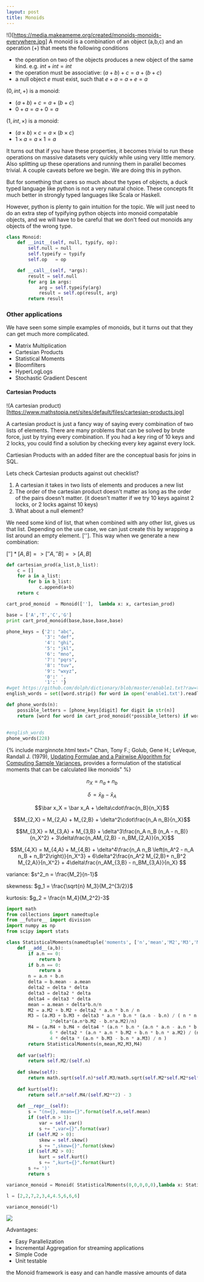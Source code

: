 ```yaml
---
layout: post
title: Monoids
---
```


!()[https://media.makeameme.org/created/monoids-monoids-everywhere.jpg]
A monoid is a combination of an object (a,b,c) and an operation ($+$) that meets the following conditions

* the operation on two of the objects produces a new object of the same kind. e.g. $int +  int = int$
* the operation must be associative: $(a + b) + c = a + (b + c)$
* a null object $e$ must exist, such that $e + a = a + e = a$

$(0,int,+)$ is a monoid:

* $(a + b) + c = a + (b + c)$ 
* $0+a=a+0=a$

$(1,int,\times)$ is a monoid: 
* $(a \times b)\times c = a\times(b\times c)$ 
* $1\times a=a \times 1=a$


It turns out that if you have these properties, it becomes trivial to run these operations on massive datasets very quickly while using very little memory. Also splitting up these operations and running them in parallel becomes trivial. A couple caveats before we begin. We are doing this in python. 

But for something that cares so much about the types of objects, a duck typed language like python is not a very natural choice. These concepts fit much better in strongly typed languages like Scala or Haskell.

However, python is plenty to gain intuition for the topic. We will just need to do an extra step of typifying python objects into monoid compatable objects, and we will have to be careful that we don't feed out monoids any objects of the wrong type.

```python
class Monoid:
    def __init__(self, null, typify, op):
        self.null = null
        self.typeify = typify
        self.op   = op

    def __call__(self, *args):
        result = self.null
        for arg in args:
            arg = self.typeify(arg)
            result = self.op(result, arg)
        return result
```

### Other applications 

We have seen some simple examples of monoids, but it turns out that they can get much more complicated. 

* Matrix Multiplication 
* Cartesian Products 
* Statistical Moments
* Bloomfilters
* HyperLogLogs 
* Stochastic Gradient Descent

#### Cartesian Products

!(A cartesian product)[https://www.mathstopia.net/sites/default/files/cartesian-products.jpg]

A cartesian product is just a fancy way of saying every combination of two lists of elements. There are many problems that can be solved by brute force, just by trying every combination. If you had a key ring of 10 keys and 2 locks, you could find a solution by checking every key against every lock.

Cartiesian Products with an added filter are the conceptual basis for joins in SQL.

Lets check Cartesian products against out checklist?

1. A cartesian it takes in two lists of elements and produces a new list 
2. The order of the cartesian product doesn't matter as long as the order of the pairs doesn't matter. (it doesn't matter if we try 10 keys against 2 locks, or 2 locks against 10 keys)
3. What about a null element?

We need some kind of list, that when combined with any other list, gives us that list. Depending on the use case, we can just create this by wrapping a list around an empty element. ['']. This way when we generate a new combination:

$[''] * [A,B] => [''A, ''B] => [A,B]$

```python
def cartesian_prod(a_list,b_list):
    c = []
    for a in a_list:
        for b in b_list:
            c.append(a+b)
    return c

cart_prod_monoid  = Monoid([''],  lambda x: x, cartesian_prod)

base = ['A','T','C','G']
print cart_prod_monoid(base,base,base,base)
```

```python
phone_keys = {'2': "abc",
              '3': "def",
              '4': "ghi",
              '5': "jkl",
              '6': "mno",
              '7': "pqrs",
              '8': "tuv",
              '9': "wxyz",
              '0':' ',
              '1':' '}
#wget https://github.com/dolph/dictionary/blob/master/enable1.txt?raw=true
english_words = set([word.strip() for word in open('enable1.txt').readlines()])

def phone_words(n):
    possible_letters = [phone_keys[digit] for digit in str(n)]
    return [word for word in cart_prod_monoid(*possible_letters) if word in english_words]
    
    
#english_words    
phone_words(228)
```
{% include marginnote.html text=" Chan, Tony F.; Golub, Gene H.; LeVeque, Randall J. (1979), [Updating Formulae and a Pairwise Algorithm for Computing Sample Variances.](http://i.stanford.edu/pub/cstr/reports/cs/tr/79/773/CS-TR-79-773.pdf) provides a formulation of the statistical moments that can be calculated like monoids" %}


$$n_X = n_a + n_b$$

$$\delta\! = \bar x_B - \bar x_A$$

$$\bar x_X = \bar x_A + \delta\cdot\frac{n_B}{n_X}$$

$$M_{2,X} = M_{2,A} + M_{2,B} + \delta^2\cdot\frac{n_A n_B}{n_X}$$

$$M_{3,X} = M_{3,A} + M_{3,B} + \delta^3\frac{n_A n_B (n_A - n_B)}{n_X^2} + 3\delta\frac{n_AM_{2,B} - n_BM_{2,A}}{n_X}$$

$$M_{4,X} = M_{4,A} + M_{4,B} + \delta^4\frac{n_A n_B \left(n_A^2 - n_A n_B + n_B^2\right)}{n_X^3} + 6\delta^2\frac{n_A^2 M_{2,B}+ n_B^2 M_{2,A}}{n_X^2} + 4\delta\frac{n_AM_{3,B} - n_BM_{3,A}}{n_X} $$


variance: $s^2_n = \frac{M_2}{n-1}$

skewness: $g_1 = \frac{\sqrt{n} M_3}{M_2^{3/2}}$

kurtosis: $g_2 = \frac{n M_4}{M_2^2}-3$


```python
import math
from collections import namedtuple
from __future__ import division
import numpy as np
from scipy import stats

class StatisticalMoments(namedtuple('moments', ['n','mean','M2','M3','M4'])):
    def __add__(a,b):
        if a.n == 0:
            return b
        if b.n == 0:
            return a
        n = a.n + b.n
        delta = b.mean - a.mean
        delta2 = delta * delta
        delta3 = delta2 * delta
        delta4 = delta3 * delta
        mean = a.mean + delta*b.n/n
        M2 = a.M2 + b.M2 + delta2 * a.n * b.n / n 
        M3 = (a.M3 + b.M3 + delta3 * a.n * b.n * (a.n - b.n) / ( n * n ) +
                3*delta*(a.n*b.M2 - b.n*a.M2)/n)
        M4 = (a.M4 + b.M4 + delta4 * (a.n * b.n * (a.n * a.n - a.n * b.n + b.n * b.n)) / (n ** 3) +
                6 * delta2 * (a.n * a.n * b.M2 + b.n * b.n * a.M2) / (n ** 2) +
                4 * delta * (a.n * b.M3 - b.n * a.M3) / n )
        return StatisticalMoments(n,mean,M2,M3,M4)  
    
    def var(self):
        return self.M2/(self.n)
    
    def skew(self):
        return math.sqrt(self.n)*self.M3/math.sqrt(self.M2*self.M2*self.M2)
    
    def kurt(self):
        return self.n*self.M4/(self.M2**2) - 3
    
    def __repr__(self):
        s = "(n={}, mean={}".format(self.n,self.mean)
        if (self.n > 1):
            var = self.var()
            s += ",var={}".format(var)
        if (self.M2 > 0):
            skew = self.skew()
            s += ",skew={}".format(skew)
        if (self.M2 > 0):
            kurt = self.kurt()
            s += ",kurt={}".format(kurt)
        s += ')'
        return s
```


```python
variance_monoid = Monoid( StatisticalMoments(0,0,0,0,0),lambda x: StatisticalMoments(1,x,0,0,0), lambda a,b: a+b)
```


```python
l = [2,2,7,2,3,4,4.5,6,6,6]

variance_monoid(*l)
```


![](http://s2.quickmeme.com/img/44/44b0bd758f8ee5c81362923f0d5c8e017c9ddf623925e60c29a4c015b89fbb45.jpg)

Advantages:
* Easy Parallelization
* Incremental Aggregation for streaming applications
* Simple Code
* Unit testable

the Monoid framework is easy and can handle massive amounts of data
